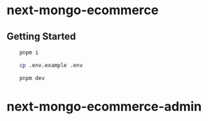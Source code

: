 # next-mongo-ecommerce

## Getting Started

```bash
    pnpm i

    cp .env.example .env

    pnpm dev
```
# next-mongo-ecommerce-admin
